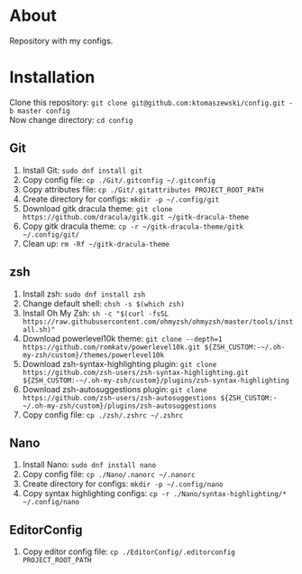 # About
Repository with my configs.

# Installation
Clone this repository: `git clone git@github.com:ktomaszewski/config.git -b master config`\
Now change directory: `cd config`

## Git
1. Install Git: `sudo dnf install git`
2. Copy config file: `cp ./Git/.gitconfig ~/.gitconfig`
3. Copy attributes file: `cp ./Git/.gitattributes PROJECT_ROOT_PATH`
4. Create directory for configs: `mkdir -p ~/.config/git`
5. Download gitk dracula theme: `git clone https://github.com/dracula/gitk.git ~/gitk-dracula-theme`
6. Copy gitk dracula theme: `cp -r ~/gitk-dracula-theme/gitk ~/.config/git/`
7. Clean up: `rm -Rf ~/gitk-dracula-theme`

## zsh
1. Install zsh: `sudo dnf install zsh`
2. Change default shell: `chsh -s $(which zsh)`
3. Install Oh My Zsh: `sh -c "$(curl -fsSL https://raw.githubusercontent.com/ohmyzsh/ohmyzsh/master/tools/install.sh)"`
4. Download powerlevel10k theme: `git clone --depth=1 https://github.com/romkatv/powerlevel10k.git ${ZSH_CUSTOM:-~/.oh-my-zsh/custom}/themes/powerlevel10k`
5. Download zsh-syntax-highlighting plugin: `git clone https://github.com/zsh-users/zsh-syntax-highlighting.git ${ZSH_CUSTOM:-~/.oh-my-zsh/custom}/plugins/zsh-syntax-highlighting`
6. Download zsh-autosuggestions plugin: `git clone https://github.com/zsh-users/zsh-autosuggestions ${ZSH_CUSTOM:-~/.oh-my-zsh/custom}/plugins/zsh-autosuggestions`
7. Copy config file: `cp ./zsh/.zshrc ~/.zshrc`

## Nano
1. Install Nano: `sudo dnf install nano`
2. Copy config file: `cp ./Nano/.nanorc ~/.nanorc`
3. Create directory for configs: `mkdir -p ~/.config/nano`
4. Copy syntax highlighting configs: `cp -r ./Nano/syntax-highlighting/* ~/.config/nano`

## EditorConfig
1. Copy editor config file: `cp ./EditorConfig/.editorconfig PROJECT_ROOT_PATH`
